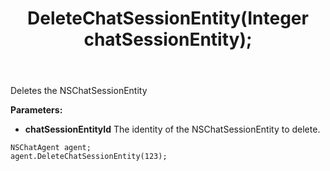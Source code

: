﻿---
uid: crmscript_ref_NSChatAgent_DeleteChatSessionEntity
title: DeleteChatSessionEntity(Integer chatSessionEntity);
intellisense: NSChatAgent.DeleteChatSessionEntity
keywords: NSChatAgent, DeleteChatSessionEntity
so.topic: reference
---

Deletes the NSChatSessionEntity
  
**Parameters:**
 - **chatSessionEntityId** The identity of the NSChatSessionEntity to delete.

```crmscript
NSChatAgent agent;
agent.DeleteChatSessionEntity(123);
```

